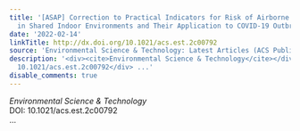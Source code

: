 ```yaml
---
title: '[ASAP] Correction to Practical Indicators for Risk of Airborne Transmission
  in Shared Indoor Environments and Their Application to COVID-19 Outbreaks'
date: '2022-02-14'
linkTitle: http://dx.doi.org/10.1021/acs.est.2c00792
source: 'Environmental Science & Technology: Latest Articles (ACS Publications)'
description: '<div><cite>Environmental Science & Technology</cite></div><div>DOI:
  10.1021/acs.est.2c00792</div> ...'
disable_comments: true
---
```

<div><cite>Environmental Science & Technology</cite></div><div>DOI: 10.1021/acs.est.2c00792</div> ...